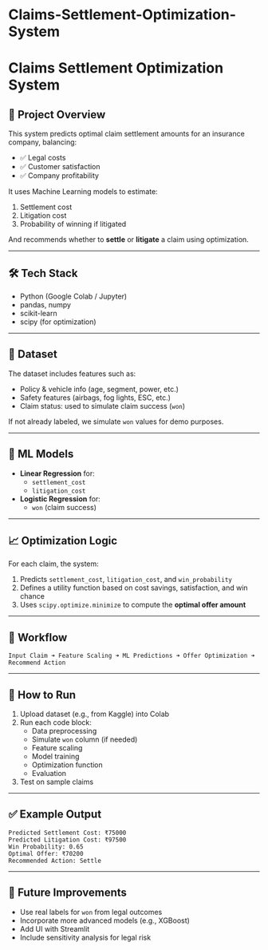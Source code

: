 # Claims-Settlement-Optimization-System
# Claims Settlement Optimization System

## 📌 Project Overview

This system predicts optimal claim settlement amounts for an insurance company, balancing:

- ✅ Legal costs
- ✅ Customer satisfaction
- ✅ Company profitability

It uses Machine Learning models to estimate:

1. Settlement cost
2. Litigation cost
3. Probability of winning if litigated

And recommends whether to **settle** or **litigate** a claim using optimization.

---

## 🛠️ Tech Stack

- Python (Google Colab / Jupyter)
- pandas, numpy
- scikit-learn
- scipy (for optimization)

---

## 📂 Dataset

The dataset includes features such as:

- Policy & vehicle info (age, segment, power, etc.)
- Safety features (airbags, fog lights, ESC, etc.)
- Claim status: used to simulate claim success (`won`)

If not already labeled, we simulate `won` values for demo purposes.

---

## 🧠 ML Models

- **Linear Regression** for:
  - `settlement_cost`
  - `litigation_cost`
- **Logistic Regression** for:
  - `won` (claim success)

---

## 📈 Optimization Logic

For each claim, the system:

1. Predicts `settlement_cost`, `litigation_cost`, and `win_probability`
2. Defines a utility function based on cost savings, satisfaction, and win chance
3. Uses `scipy.optimize.minimize` to compute the **optimal offer amount**

---

## 🔁 Workflow

```
Input Claim ➜ Feature Scaling ➜ ML Predictions ➜ Offer Optimization ➜ Recommend Action
```

---

## 🚀 How to Run

1. Upload dataset (e.g., from Kaggle) into Colab
2. Run each code block:
   - Data preprocessing
   - Simulate `won` column (if needed)
   - Feature scaling
   - Model training
   - Optimization function
   - Evaluation
3. Test on sample claims

---

## ✅ Example Output

```
Predicted Settlement Cost: ₹75000
Predicted Litigation Cost: ₹97500
Win Probability: 0.65
Optimal Offer: ₹70200
Recommended Action: Settle
```

---

## 📌 Future Improvements

- Use real labels for `won` from legal outcomes
- Incorporate more advanced models (e.g., XGBoost)
- Add UI with Streamlit
- Include sensitivity analysis for legal risk

